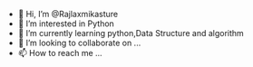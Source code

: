 - 👋 Hi, I’m @Rajlaxmikasture
- 👀 I’m interested in Python
- 🌱 I’m currently learning python,Data Structure and algorithm 
- 💞️ I’m looking to collaborate on ...
- 📫 How to reach me ...

<!---
Rajlaxmikasture/Rajlaxmikasture is a ✨ special ✨ repository because its `README.md` (this file) appears on your GitHub profile.
You can click the Preview link to take a look at your changes.
--->
